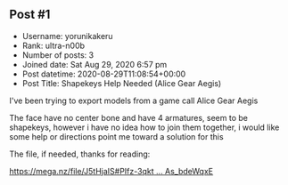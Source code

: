 ## Post #1
- Username: yorunikakeru
- Rank: ultra-n00b
- Number of posts: 3
- Joined date: Sat Aug 29, 2020 6:57 pm
- Post datetime: 2020-08-29T11:08:54+00:00
- Post Title: Shapekeys Help Needed (Alice Gear Aegis)

I've been trying to export models from a game call Alice Gear Aegis

The face have no center bone and have 4 armatures, seem to be shapekeys, however i have no idea how to join them together, i would like some help or directions point me toward a solution for this

The file, if needed, thanks for reading:

[https://mega.nz/file/J5tHjaIS#PIfz-3qkt ... As_bdeWqxE](https://mega.nz/file/J5tHjaIS#PIfz-3qktUpgimdJfC-jfWE3NH9NEhq-3As_bdeWqxE)
